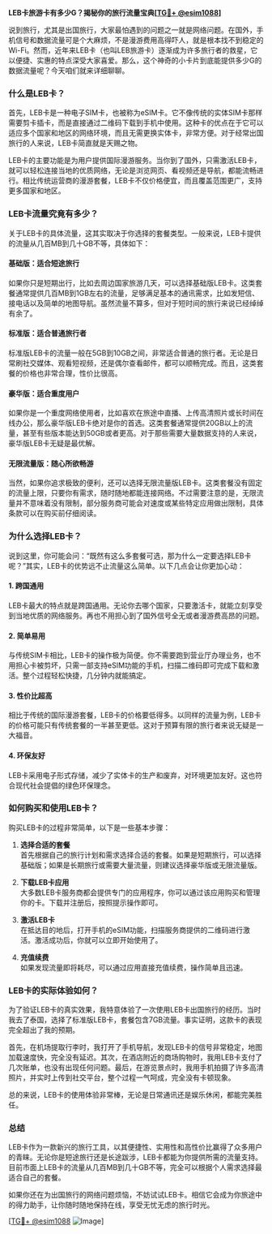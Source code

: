 **LEB卡旅游卡有多少G？揭秘你的旅行流量宝典[[TG💪+ @esim1088](https://t.me/s/esim1088)]**

说到旅行，尤其是出国旅行，大家最怕遇到的问题之一就是网络问题。在国外，手机信号和数据流量可是个大麻烦，不是漫游费用高得吓人，就是根本找不到稳定的Wi-Fi。然而，近年来LEB卡（也叫LEB旅游卡）逐渐成为许多旅行者的救星，它以便捷、实惠的特点深受大家喜爱。那么，这个神奇的小卡片到底能提供多少G的数据流量呢？今天咱们就来详细聊聊。

### **什么是LEB卡？**

首先，LEB卡是一种电子SIM卡，也被称为eSIM卡。它不像传统的实体SIM卡那样需要剪卡插卡，而是直接通过二维码下载到手机中使用。这种卡的优点在于它可以适应多个国家和地区的网络环境，而且无需更换实体卡，非常方便。对于经常出国旅行的人来说，LEB卡简直就是天赐之物。

LEB卡的主要功能是为用户提供国际漫游服务。当你到了国外，只需激活LEB卡，就可以轻松连接当地的优质网络，无论是浏览网页、看视频还是导航，都能流畅进行。相比传统运营商的漫游套餐，LEB卡不仅价格便宜，而且覆盖范围更广，支持更多国家和地区。

### **LEB卡流量究竟有多少？**

关于LEB卡的具体流量，这其实取决于你选择的套餐类型。一般来说，LEB卡提供的流量从几百MB到几十GB不等，具体如下：

#### **基础版：适合短途旅行**
如果你只是短期出行，比如去周边国家旅游几天，可以选择基础版LEB卡。这类套餐通常提供几百MB到1GB左右的流量，足够满足基本的通讯需求，比如发短信、接电话以及简单的地图导航。虽然流量不算多，但对于短时间的旅行来说已经绰绰有余了。

#### **标准版：适合普通旅行者**
标准版LEB卡的流量一般在5GB到10GB之间，非常适合普通的旅行者。无论是日常刷社交媒体、观看短视频，还是偶尔查看邮件，都可以顺畅完成。而且，这类套餐的价格也非常合理，性价比很高。

#### **豪华版：适合重度用户**
如果你是一个重度网络使用者，比如喜欢在旅途中直播、上传高清照片或长时间在线办公，那么豪华版LEB卡绝对是你的首选。这类套餐通常提供20GB以上的流量，甚至有些版本能达到50GB或者更高。对于那些需要大量数据支持的人来说，豪华版LEB卡无疑是最优解。

#### **无限流量版：随心所欲畅游**
当然，如果你追求极致的便利，还可以选择无限流量版LEB卡。这类套餐没有固定的流量上限，只要你有需求，随时随地都能连接网络。不过需要注意的是，无限流量并不意味着没有限制，部分服务商可能会对速度或某些特定应用做出限制，具体条款可以在购买前仔细阅读。

### **为什么选择LEB卡？**

说到这里，你可能会问：“既然有这么多套餐可选，那为什么一定要选择LEB卡呢？”其实，LEB卡的优势远不止流量这么简单。以下几点会让你更加心动：

#### **1. 跨国通用**
LEB卡最大的特点就是跨国通用。无论你去哪个国家，只要激活卡，就能立刻享受到当地优质的网络服务。再也不用担心到了国外信号全无或者漫游费高昂的问题。

#### **2. 简单易用**
与传统SIM卡相比，LEB卡的操作极为简便。你不需要跑到营业厅办理业务，也不用担心卡被剪坏，只需一部支持eSIM功能的手机，扫描二维码即可完成下载和激活。整个过程轻松快捷，几分钟内就能搞定。

#### **3. 性价比超高**
相比于传统的国际漫游套餐，LEB卡的价格要低得多。以同样的流量为例，LEB卡的价格可能只有传统套餐的一半甚至更低。这对于预算有限的旅行者来说无疑是一大福音。

#### **4. 环保友好**
LEB卡采用电子形式存储，减少了实体卡的生产和废弃，对环境更加友好。这也符合现代社会提倡的绿色环保理念。

### **如何购买和使用LEB卡？**

购买LEB卡的过程非常简单，以下是一些基本步骤：

1. **选择合适的套餐**  
   首先根据自己的旅行计划和需求选择合适的套餐。如果是短期旅行，可以选择基础版；如果是长期旅行或需要大量流量，则建议选择豪华版或无限流量版。

2. **下载LEB卡应用**  
   大多数LEB卡服务商都会提供专门的应用程序，你可以通过该应用购买和管理你的卡。下载并注册后，按照提示操作即可。

3. **激活LEB卡**  
   在抵达目的地后，打开手机的eSIM功能，扫描服务商提供的二维码进行激活。激活成功后，你就可以立即开始使用了。

4. **充值续费**  
   如果发现流量即将耗尽，可以通过应用直接充值续费，操作简单且迅速。

### **LEB卡的实际体验如何？**

为了验证LEB卡的真实效果，我特意体验了一次使用LEB卡出国旅行的经历。当时我去了泰国，选择了标准版LEB卡，套餐包含7GB流量。事实证明，这款卡的表现完全超出了我的预期。

首先，在机场提取行李时，我打开了手机导航，发现LEB卡的信号非常稳定，地图加载速度快，完全没有延迟。其次，在酒店附近的商场购物时，我用LEB卡支付了几次账单，也没有出现任何问题。最后，在游览景点时，我用手机拍摄了许多高清照片，并实时上传到社交平台，整个过程一气呵成，完全没有卡顿现象。

总的来说，LEB卡的使用体验非常棒，无论是日常通讯还是娱乐休闲，都能完美胜任。

### **总结**

LEB卡作为一款新兴的旅行工具，以其便捷性、实用性和高性价比赢得了众多用户的青睐。无论你是短途旅行还是长途跋涉，LEB卡都能为你提供所需的流量支持。目前市面上LEB卡的流量从几百MB到几十GB不等，完全可以根据个人需求选择最适合自己的套餐。

如果你还在为出国旅行的网络问题烦恼，不妨试试LEB卡。相信它会成为你旅途中的得力助手，让你随时随地保持在线，享受无忧无虑的旅行时光。

[[TG💪+ @esim1088](https://t.me/s/esim1088) ![Image](https://i.postimg.cc/4NQfJmqS/Snipaste-2025-05-13-00-14-12.png)]